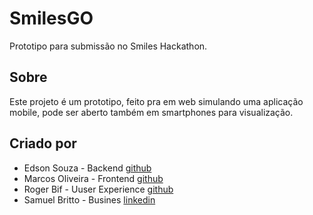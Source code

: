# SmilesGO
Prototipo para submissão no Smiles Hackathon.

## Sobre
Este projeto é um prototipo, feito pra em web simulando uma aplicação mobile, pode ser aberto também em smartphones para visualização.

## Criado por
* Edson Souza - Backend [github](https://github.com/Edson-Souza)
* Marcos Oliveira - Frontend [github](https://github.com/programandoCoisas)
* Roger Bif - Uuser Experience [github](https://github.com/rogerbif)
* Samuel Britto - Busines [linkedin](https://www.linkedin.com/in/samuel-britto-071b79149/)
